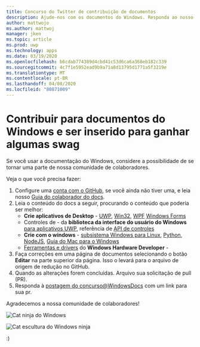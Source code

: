 ```yaml
---
title: Concurso do Twitter de contribuição de documentos
description: Ajude-nos com os documentos do Windows. Responda ao nosso concurso no Twitter WindowsDocs e vamos adicioná-lo ao swag sorteio.
author: mattwojo
ms.author: mattwoj
manager: jken
ms.topic: article
ms.prod: uwp
ms.technology: apps
ms.date: 03/19/2020
ms.openlocfilehash: b6cdab774389d4cbd41c53d6ca6a368eb182c339
ms.sourcegitcommit: 4c7f1e5952ead9b9a71a8d13795d1771a5f3219e
ms.translationtype: MT
ms.contentlocale: pt-BR
ms.lasthandoff: 04/08/2020
ms.locfileid: "80871009"
---
```

# <a name="contribute-to-windows-docs-and-be-entered-to-win-some-swag"></a>Contribuir para documentos do Windows e ser inserido para ganhar algumas swag

Se você usar a documentação do Windows, considere a possibilidade de se tornar uma parte de nossa comunidade de colaboradores.

Veja o que você precisa fazer:

1. Configure uma [conta com o GitHub](https://github.com/join), se você ainda não tiver uma, e leia nosso [Guia do colaborador do docs](https://docs.microsoft.com/contribute/).
2. Leia o conteúdo do docs a seguir, procurando o conteúdo que poderia ser melhor:
    - **Crie aplicativos de Desktop** - [UWP](https://docs.microsoft.com/windows/uwp/), [Win32](https://docs.microsoft.com/windows/win32/), [WPF](https://docs.microsoft.com/dotnet/framework/wpf/) [Windows Forms](https://docs.microsoft.com/dotnet/framework/winforms/)
    - Controles de - da **biblioteca da interface do usuário do Windows** [para aplicativos UWP](https://docs.microsoft.com/windows/uwp/design/controls-and-patterns/), referência de [API de controles](https://docs.microsoft.com/uwp/api/microsoft.ui.xaml.controls?view=winui-2.3)
    - **Crie com o windows** - [subsistema Windows para Linux](https://docs.microsoft.com/windows/wsl/about), [Python](https://docs.microsoft.com/windows/python/), [NodeJS](https://docs.microsoft.com/windows/nodejs/), [Guia do Mac para o Windows](https://docs.microsoft.com/windows/dev-environment/mac-to-windows)
    - [Ferramentas e drivers](https://docs.microsoft.com/windows-hardware/drivers/) do **Windows Hardware Developer** - 
3. Faça correções em uma página de documentos selecionando o botão **Editar** na parte superior da página. Isso o levará para o arquivo de origem de redução no GitHub.
4. Quando as alterações forem concluídas. Arquivo sua solicitação de pull (PR).
5. Responda à [postagem do concurso@WindowsDocs](https://twitter.com/WindowsDocs/status/1242088720209268736) com um link para sua pr.

Agradecemos a nossa comunidade de colaboradores!

![Cat ninja do Windows](images/ninjacat-emoji.png)

![Cat escultura do Windows ninja](images/ninjacat-statue.png)

:)
